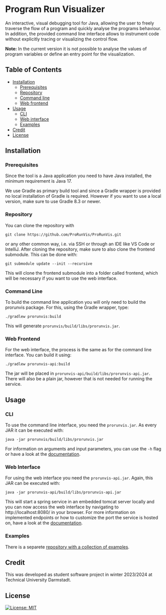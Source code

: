 # Program Run Visualizer 

An interactive, visual debugging tool for Java, allowing the user to freely traverse the flow of a program and quickly analyse the programs behaviour. In addition, the provided command line interface allows to instrument code without explicitly tracing or visualizing the control flow. 

**Note:** In the current version it is not possible to analyse the values of program variables or define an entry point for the visualization. 

## Table of Contents 
- [Installation](#installation)
  - [Prerequisites](#prerequisites)
  - [Repository](#repository)
  - [Command line](#command-line)
  - [Web frontend](#web-frontend)
- [Usage](#usage)
  - [CLI](#cli)
  - [Web interface](#web-interface)
  - [Examples](#examples)
- [Credit](#credit)
- [License](#license)

## Installation 

### Prerequisites 

Since the tool is a Java application you need to have Java installed, the minimum requirement is Java 17. 

We use Gradle as primary build tool and since a Gradle wrapper is provided no local installation of Gradle is required. However if you want to use a local version, make sure to use Gradle 8.3 or newer. 

### Repository 

You can clone the repository with
```
git clone https://github.com/ProRunVis/ProRunVis.git
```
or any other common way, i.e. via SSH or through an IDE like VS Code or IntelliJ. 
After cloning the repository, make sure to also clone the frontend submodule. This can be done with: 
```
git submodule update --init --recursive
```
This will clone the frontend submodule into a folder called frontend, which will be necessary if you want to use the web interface. 

### Command Line 

To build the command line application you will only need to build the prorunvis package. For this, using the Gradle wrapper, type: 
```
./gradlew prorunvis:build
```
This will generate `prorunvis/build/libs/prorunvis.jar`.

### Web Frontend 

For the web interface, the process is the same as for the command line interface. 
You can build it using: 
```
./gradlew prorunvis-api:build
```
The jar will be placed in `prorunvis-api/build/libs/prorunvis-api.jar`.
There will also be a plain jar, however that is not needed for running the service. 

## Usage 

### CLI

To use the command line interface, you need the `prorunvis.jar`.
As every JAR it can be executed with:
```
java -jar prorunvis/build/libs/prorunvis.jar
```
For information on arguments and input parameters, you can use the `-h` flag or have a look at the [documentation](Documentation.md).

### Web Interface 

For using the web interface you need the `prorunvis-api.jar`.
Again, this JAR can be executed with:
```
java -jar prorunvis-api/build/libs/prorunvis-api.jar
```
This will start a spring service in an embedded tomcat server locally and you can now access the web interface by navigating to http://localhost:8080/ in your browser.
For more information on implemented endpoints or how to customize the port the service is hosted on, have a look at the [documentation](Documentation.md).

### Examples

There is a separete [repository with a collection of examples](https://github.com/ProRunVis/ProRunVis-examples).

## Credit

This was developed as student software project in winter 2023/2024 at Technical University Darmstadt.

## License
 <a href="LICENSE">
  <img src="https://img.shields.io/badge/License-MIT-blue.svg" alt="License: MIT">
</a> 
